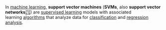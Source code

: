 In [machine learning](https://en.wikipedia.org/wiki/Machine_learning "Machine learning"), **support vector machines** (**SVMs**, also **support vector networks**[[1]](https://en.wikipedia.org/wiki/Support_vector_machine#cite_note-CorinnaCortes-1)) are [supervised learning](https://en.wikipedia.org/wiki/Supervised_learning "Supervised learning") models with associated learning [algorithms](https://en.wikipedia.org/wiki/Algorithm "Algorithm") that analyze data for [classification](https://en.wikipedia.org/wiki/Statistical_classification "Statistical classification") and [regression analysis](https://en.wikipedia.org/wiki/Regression_analysis "Regression analysis").


